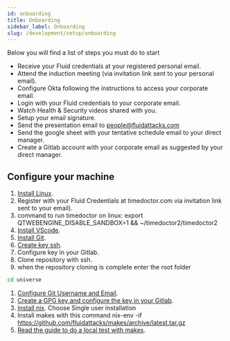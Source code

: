 ```yaml
---
id: onboarding
title: Onboarding
sidebar_label: Onboarding
slug: /development/setup/onboarding
---
```


Below you will find a list of steps you must do to start

- Receive your Fluid credentials at your registered personal email.
- Attend the induction meeting (via invitation link sent to your
  personal email).
- Configure Okta following the instructions to access your
  corporate email.
- Login with your Fluid credentials to your corporate email.
- Watch Health & Security videos shared with you.
- Setup your email signature.
- Send the presentation email to people@fluidattacks.com
- Send the google sheet with your tentative schedule email to your
  direct manager.
- Create a Gitlab account with your corporate email as suggested by your
  direct manager.

## Configure your machine

1. [Install Linux](https://www.youtube.com/watch?v=ycTh_x-hzro&t=159s).
1. Register with your Fluid Credentials at timedoctor.com
   via invitation link sent to your email).
1. command to run timedoctor on linux:
   export QTWEBENGINE_DISABLE_SANDBOX=1 && ~/timedoctor2/timedoctor2
1. [Install VScode](https://code.visualstudio.com/download).
1. [Install Git](https://docs.gitlab.com/ee/topics/git/how_to_install_git/index.html).
1. [Create key ssh](https://docs.gitlab.com/ee/user/ssh.html).
1. Configure key in your Gitlab.
1. Clone repository with ssh.
1. when the repository cloning is complete enter the root folder

```sh
cd universe
```

1. [Configure Git Username and Email](https://linuxize.com/post/how-to-configure-git-username-and-email/).
1. [Create a GPG key and configure the key in your Gitlab](https://docs.gitlab.com/ee/user/project/repository/gpg_signed_commits/).
1. [Install nix](https://nixos.org/download.html). Choose Single user installation
1. Install makes with this command
   nix-env -if https://github.com/fluidattacks/makes/archive/latest.tar.gz
1. [Read the guide to do a local test with makes](https://docs.fluidattacks.com/development/stack/makes/).
